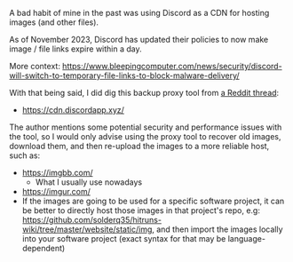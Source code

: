 A bad habit of mine in the past was using Discord as a CDN for hosting images (and other files).

As of November 2023, Discord has updated their policies to now make image / file links expire within a day.

More context: https://www.bleepingcomputer.com/news/security/discord-will-switch-to-temporary-file-links-to-block-malware-delivery/

With that being said, I did dig this backup proxy tool from 
[a Reddit thread](https://www.reddit.com/r/DataHoarder/comments/16zs1gt/comment/kt5sh6h/?utm_source=share&utm_medium=web2x&context=3):
- https://cdn.discordapp.xyz/

The author mentions some potential security and performance issues with the tool, so I would only advise using the proxy tool to recover old images, download them, 
and then re-upload the images to a more reliable host, such as:
- https://imgbb.com/
  - What I usually use nowadays
- https://imgur.com/
- If the images are going to be used for a specific software project, it can be better to directly host those images in that project's repo, e.g:
https://github.com/solderq35/hitruns-wiki/tree/master/website/static/img, and then import the images locally into your software project (exact syntax for that may be
language-dependent)

